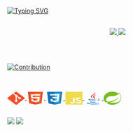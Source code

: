 [![Typing SVG](https://readme-typing-svg.herokuapp.com/?color=ffffff&size=35&center=true&vCenter=true&width=1000&lines=Oiii!+Eu+sou+a+Milleny;Tenho+19+anos;Curso+análise+e+desenvolvimento+de+sistemas;Seja+Bem-vindo!+:%29)](https://git.io/typing-svg)

<br>

<div align="center">
  <a href="https://github.com/milleny27">
  <img height="180em" src="https://github-readme-stats.vercel.app/api?username=Milleny27&show_icons=true&theme=dracula&include_all_commits=true&count_private=true"/>
  <img height="180em" src="https://github-readme-stats.vercel.app/api/top-langs/?username=Milleny27&layout=compact&langs_count=7&theme=dracula"/>
</div>
  
  <br><br>
  
![Contribution](https://activity-graph.herokuapp.com/graph?username=Milleny27&theme=dracula&hide_border=true&area=true)
  
 <br>
  
<div style="display: inline_block"><br>
  <img align="center" alt="Mi-Github" height="30" width="40" src="https://raw.githubusercontent.com/devicons/devicon/master/icons/git/git-original.svg"> 
  <img align="center" alt="Mi-HTML" height="30" width="40" src="https://raw.githubusercontent.com/devicons/devicon/master/icons/html5/html5-original.svg">
  <img align="center" alt="Mi-CSS" height="30" width="40" src="https://raw.githubusercontent.com/devicons/devicon/master/icons/css3/css3-original.svg">
  <img align="center" alt="Mi-Js" height="30" width="40" src="https://raw.githubusercontent.com/devicons/devicon/master/icons/javascript/javascript-plain.svg">
  <img align="center" alt="Mi-Js" height="30" width="40" src="https://raw.githubusercontent.com/devicons/devicon/master/icons/java/java-original.svg">
  <img align="center" alt="Mi-Js" height="30" width="40" src="https://raw.githubusercontent.com/devicons/devicon/master/icons/spring/spring-original.svg">
</div>

   ##
 
<div> 
 <!--<a href="https://discord.gg/wagxzStdcR" target="_blank"><img src="https://img.shields.io/badge/Discord-7289DA?style=for-the-badge&logo=discord&logoColor=white" target="_blank"></a> -->
  <a href = "mailto:ellenmilleny@gmail.com"><img src="https://img.shields.io/badge/-Gmail-%23333?style=for-the-badge&logo=gmail&logoColor=white" target="_blank"></a>
  <a href="https://www.linkedin.com/in/millenyellen" target="_blank"><img src="https://img.shields.io/badge/-LinkedIn-%230077B5?style=for-the-badge&logo=linkedin&logoColor=white" target="_blank"></a>  
</div>
